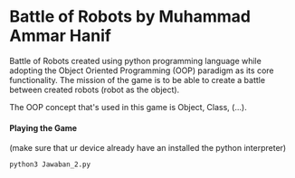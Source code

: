 # Battle of Robots by Muhammad Ammar Hanif
Battle of Robots created using python programming language while adopting the Object Oriented Programming (OOP) paradigm as its core functionality. The mission of the game is to be able to create a battle between created robots (robot as the object). 

The OOP concept that's used in this game is Object, Class, (...). 

#### Playing the Game
(make sure that ur device already have an installed the python interpreter)
```sh
python3 Jawaban_2.py
```